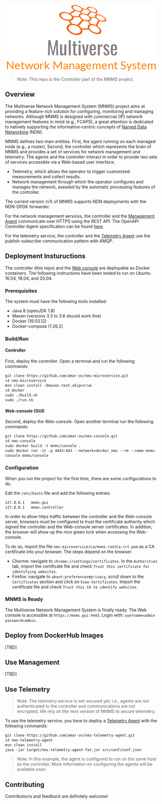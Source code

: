 
<!-- h1 align="center"> Multiverse Network Management System [Controller] </h1 -->
<p align="center">
  <img src="docs/images/logo.png" />
</p>

> Note: This repo is the Controller part of the MNMS project.

## Overview
The Multiverse Network Management System (MNMS) project aims at providing a feature-rich solution for configuring, monitoring and managing networks. 
Although MNMS is designed with commercial (IP) network management features in mind (e.g., FCAPS), a great attention is dedicated to natively supporting the information-centric concepts of [Named Data Networking](https://named-data.net/) (NDN).

MNMS defines two main entities. First, the agent running on each managed node (e.g., a router). Second, the controller which represents the brain of MNMS and provides a set of services for network management and telemetry. 
The agents and the controller interact in order to provide two sets of services accessible via a Web-based user interface: 
- Telemetry, which allows the operator to trigger customized measurements and collect results.
- Network management through which the operator configures and manages the network, assisted by the automatic processing features of the controller.

The current version (v1) of MNMS supports NDN deployments with the NDN-DPDK forwarder. 

For the network management services, the controller and the [Management Agent](https://github.com/elmiomar/nms-agent) communicate over HTTPS using the REST API. The OpenAPI Controller-Agent specification can be found [here](https://github.com/amar-ox/nms-microservice/blob/master/docs/openapi/controller-to-agent.yaml). 

For the telemetry service, the controller and the [Telemetry Agent](https://github.com/amar-ox/nms-telemetry-agent) use the publish-subscribe communication pattern with AMQP.

## Deployment Instuructions
The controller (this repo) and the [Web console](https://github.com/amar-ox/nms-console.git) are deployable as Docker containers. 
The following instructions have been tested to run on Ubuntu 16.04, 18.04, and 20.04.

### Prerequisites
The system must have the following tools installed:
- Java 8 (openJDK 1.8)
- Maven (versions 3.3 to 3.6 should work fine)
- Docker (19.03.12)
- Docker-compose (1.26.2)

### Build/Run
#### Controller
First, deploy the controller. Open a terminal and run the following commands:

```
git clone https://github.com/amar-ox/nms-microservice.git
cd nms-microservice
mvn clean install -Dmaven.test.skip=true
cd docker
sudo ./build.sh
sudo ./run.sh
```

#### Web-console (GUI)
Second, deploy the Web-console. Open another terminal run the following commands:

```
git clone https://github.com/amar-ox/nms-console.git
cd nms-console
sudo docker build -t mnms/console .
sudo docker run -it -p 4443:443 --network=docker_nms --rm --name mnms-console mnms/console
```

### Configuration
When you run the project for the first time, there are some configurations to do.

Edit the `/etc/hosts` file and add the following entries:
```
127.0.0.1	mnms.gui
127.0.0.1	mnms.controller
```

In order to allow https traffic between the controller and the Web-console server, browsers must be configured to trust the certificate authority which signed the controller and the Web-console server certificates.
In addition, the browser will show up the nice green lock when accessing the Web-console.

To do so, import the file `nms-microservice/ca/mnms-rootCa.crt.pem` as a CA certificate into your browser. The steps depend on the browser:

- Chorme: navigate to `chrome://settings/certificates`. In the `Authorities` tab, import the certificate file and check `Trust this certificate for identifying websites`.
- Firefox: navigate to `about:preferences#privacy`, scroll down to the `Certificates` section and click on `View Certificates`. 
Import the certificate file and check `Trust this CA to identify websites`.

### MNMS is Ready
The Multiverse Network Management System is finally ready.
The Web console is accessible at `https://mnms.gui:4443`.
Login with: `username=admin password=admin`.

## Deploy from DockerHub Images
[TBD]

## Use Management
[TBD]

## Use Telemetry
> Note: The telemetry service is not secured yet; i.e., agents are not authenticated to the controller and communications are not encrypted. We rely on the next version of MNMS to secure telemetry.

To use the telemetry service, you have to deploy a [Telemetry Agent](https://github.com/amar-ox/nms-telemetry-agent) with the following commands:
```
git clone https://github.com/amar-ox/nms-telemetry-agent.git
cd nms-telemetry-agent
mvn clean install
java -jar target/nms-telemetry-agent-fat.jar src/conf/conf.json
```
> Note: In this example, the agent is configured to run on the same host as the controller.
More information on configuring the agents will be available soon.

## Contributing
Contributions and feedback are definitely welcome!
